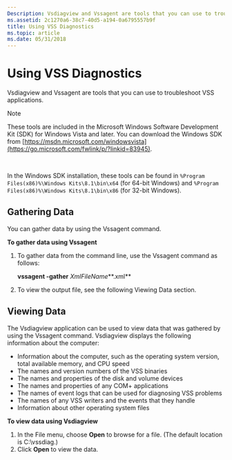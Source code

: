 ```yaml
---
Description: Vsdiagview and Vssagent are tools that you can use to troubleshoot VSS applications.Note  These tools are included in the Microsoft Windows Software Development Kit (SDK) for Windows Vista and later.
ms.assetid: 2c1270a6-38c7-40d5-a194-0a6795557b9f
title: Using VSS Diagnostics
ms.topic: article
ms.date: 05/31/2018
---
```


# Using VSS Diagnostics

Vsdiagview and Vssagent are tools that you can use to troubleshoot VSS applications.

> [!Note]  
> These tools are included in the Microsoft Windows Software Development Kit (SDK) for Windows Vista and later. You can download the Windows SDK from [https://msdn.microsoft.com/windowsvista](https://go.microsoft.com/fwlink/p/?linkid=83945).

 

In the Windows SDK installation, these tools can be found in `%Program Files(x86)%\Windows Kits\8.1\bin\x64` (for 64-bit Windows) and `%Program Files(x86)%\Windows Kits\8.1\bin\x86` (for 32-bit Windows).

## Gathering Data

You can gather data by using the Vssagent command.

**To gather data using Vssagent**

1.  To gather data from the command line, use the Vssagent command as follows:

    **vssagent -gather** *XmlFileName***.xml**

2.  To view the output file, see the following Viewing Data section.

## Viewing Data

The Vsdiagview application can be used to view data that was gathered by using the Vssagent command. Vsdiagview displays the following information about the computer:

-   Information about the computer, such as the operating system version, total available memory, and CPU speed
-   The names and version numbers of the VSS binaries
-   The names and properties of the disk and volume devices
-   The names and properties of any COM+ applications
-   The names of event logs that can be used for diagnosing VSS problems
-   The names of any VSS writers and the events that they handle
-   Information about other operating system files

**To view data using Vsdiagview**

1.  In the File menu, choose **Open** to browse for a file. (The default location is C:\\vssdiag.)
2.  Click **Open** to view the data.

 

 



